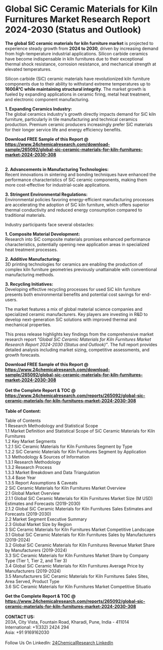 <h1>Global SiC Ceramic Materials for Kiln Furnitures Market Research Report 2024-2030 (Status and Outlook)</h1><p><strong>The global SiC ceramic materials for kiln furniture market</strong> is projected to experience steady growth from <strong>2024 to 2030</strong>, driven by increasing demand from high-temperature industrial applications. Silicon carbide ceramics have become indispensable in kiln furnitures due to their exceptional thermal shock resistance, corrosion resistance, and mechanical strength at elevated temperatures.</p><p>Silicon carbide (SiC) ceramic materials have revolutionized kiln furniture components due to their ability to withstand extreme temperatures up to <strong>1600Â°C while maintaining structural integrity</strong>. The market growth is fueled by expanding applications in ceramic firing, metal heat treatment, and electronic component manufacturing.</p><p><strong>1. Expanding Ceramics Industry:</strong><br>
The global ceramics industry's growth directly impacts demand for SiC kiln furniture, particularly in tile manufacturing and technical ceramics production. Premium ceramic producers increasingly prefer SiC materials for their longer service life and energy efficiency benefits.</p><div><b>Download FREE Sample of this Report @ 
            <a href="https://www.24chemicalresearch.com/download-sample/265092/global-sic-ceramic-materials-for-kiln-furnitures-market-2024-2030-308">
            https://www.24chemicalresearch.com/download-sample/265092/global-sic-ceramic-materials-for-kiln-furnitures-market-2024-2030-308</a></b></div><br><p><strong>2. Advancements in Manufacturing Technologies:</strong><br>
Recent innovations in sintering and bonding techniques have enhanced the performance characteristics of SiC ceramic components, making them more cost-effective for industrial-scale applications.</p><p><strong>3. Stringent Environmental Regulations:</strong><br>
Environmental policies favoring energy-efficient manufacturing processes are accelerating the adoption of SiC kiln furniture, which offers superior thermal conductivity and reduced energy consumption compared to traditional materials.</p><p>Industry participants face several obstacles:</p><p><strong>1. Composite Material Development:</strong><br>
Research into SiC composite materials promises enhanced performance characteristics, potentially opening new application areas in specialized heat treatment processes.</p><p><strong>2. Additive Manufacturing:</strong><br>
3D printing technologies for ceramics are enabling the production of complex kiln furniture geometries previously unattainable with conventional manufacturing methods.</p><p><strong>3. Recycling Initiatives:</strong><br>
Developing effective recycling processes for used SiC kiln furniture presents both environmental benefits and potential cost savings for end-users.</p><p>The market features a mix of global material science companies and specialized ceramic manufacturers. Key players are investing in R&amp;D to develop next-generation SiC solutions with improved thermal and mechanical properties.</p><p>This press release highlights key findings from the comprehensive market research report <em>"Global SiC Ceramic Materials for Kiln Furnitures Market Research Report 2024-2030 (Status and Outlook)"</em>. The full report provides detailed analysis including market sizing, competitive assessments, and growth forecasts.</p><div><b>Download FREE Sample of this Report @ 
            <a href="https://www.24chemicalresearch.com/download-sample/265092/global-sic-ceramic-materials-for-kiln-furnitures-market-2024-2030-308">
            https://www.24chemicalresearch.com/download-sample/265092/global-sic-ceramic-materials-for-kiln-furnitures-market-2024-2030-308</a></b></div><br><div><b>Get the Complete Report & TOC @ 
            <a href="https://www.24chemicalresearch.com/reports/265092/global-sic-ceramic-materials-for-kiln-furnitures-market-2024-2030-308">
            https://www.24chemicalresearch.com/reports/265092/global-sic-ceramic-materials-for-kiln-furnitures-market-2024-2030-308</a></b></div><br>
            <b>Table of Content:</b><p>Table of Contents<br />
1 Research Methodology and Statistical Scope<br />
1.1 Market Definition and Statistical Scope of SiC Ceramic Materials for Kiln Furnitures<br />
1.2 Key Market Segments<br />
1.2.1 SiC Ceramic Materials for Kiln Furnitures Segment by Type<br />
1.2.2 SiC Ceramic Materials for Kiln Furnitures Segment by Application<br />
1.3 Methodology & Sources of Information<br />
1.3.1 Research Methodology<br />
1.3.2 Research Process<br />
1.3.3 Market Breakdown and Data Triangulation<br />
1.3.4 Base Year<br />
1.3.5 Report Assumptions & Caveats<br />
2 SiC Ceramic Materials for Kiln Furnitures Market Overview<br />
2.1 Global Market Overview<br />
2.1.1 Global SiC Ceramic Materials for Kiln Furnitures Market Size (M USD) Estimates and Forecasts (2019-2030)<br />
2.1.2 Global SiC Ceramic Materials for Kiln Furnitures Sales Estimates and Forecasts (2019-2030)<br />
2.2 Market Segment Executive Summary<br />
2.3 Global Market Size by Region<br />
3 SiC Ceramic Materials for Kiln Furnitures Market Competitive Landscape<br />
3.1 Global SiC Ceramic Materials for Kiln Furnitures Sales by Manufacturers (2019-2024)<br />
3.2 Global SiC Ceramic Materials for Kiln Furnitures Revenue Market Share by Manufacturers (2019-2024)<br />
3.3 SiC Ceramic Materials for Kiln Furnitures Market Share by Company Type (Tier 1, Tier 2, and Tier 3)<br />
3.4 Global SiC Ceramic Materials for Kiln Furnitures Average Price by Manufacturers (2019-2024)<br />
3.5 Manufacturers SiC Ceramic Materials for Kiln Furnitures Sales Sites, Area Served, Product Type<br />
3.6 SiC Ceramic Materials for Kiln Furnitures Market Competitive Situatio</p><div><b>Get the Complete Report & TOC @ 
            <a href="https://www.24chemicalresearch.com/reports/265092/global-sic-ceramic-materials-for-kiln-furnitures-market-2024-2030-308">
            https://www.24chemicalresearch.com/reports/265092/global-sic-ceramic-materials-for-kiln-furnitures-market-2024-2030-308</a></b></div><br><b>CONTACT US:</b><br>
            203A, City Vista, Fountain Road, Kharadi, Pune, India - 411014<br>
            International: +1(332) 2424 294<br>
            Asia: +91 9169162030 <br><br>
            Follow Us On LinkedIn: <a href="https://www.linkedin.com/company/24chemicalresearch/">24ChemicalResearch LinkedIn</a>